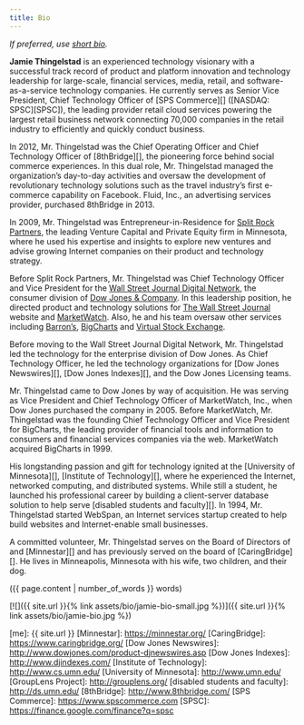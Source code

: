 ```yaml
---
title: Bio
---
```


*If preferred, use [short bio](short/).*

**Jamie Thingelstad** is an experienced technology visionary with a successful track record of product and platform innovation and technology leadership for large-scale, financial services, media, retail, and software-as-a-service technology companies. He currently serves as Senior Vice President, Chief Technology Officer of [SPS Commerce][] ([NASDAQ: SPSC][SPSC]), the leading provider retail cloud services powering the largest retail business network connecting 70,000 companies in the retail industry to efficiently and quickly conduct business.

In 2012, Mr. Thingelstad was the Chief Operating Officer and Chief Technology Officer of [8thBridge][], the pioneering force behind social commerce experiences. In this dual role, Mr. Thingelstad managed the organization’s day-to-day activities and oversaw the development of revolutionary technology solutions such as the travel industry’s first e-commerce capability on Facebook. Fluid, Inc., an advertising services provider, purchased 8thBridge in 2013.

In 2009, Mr. Thingelstad was Entrepreneur-in-Residence for [Split Rock Partners](http://www.splitrock.com/), the leading Venture Capital and Private Equity firm in Minnesota, where he used his expertise and insights to explore new ventures and advise growing Internet companies on their product and technology strategy. 

Before Split Rock Partners, Mr. Thingelstad was Chief Technology Officer and Vice President for the [Wall Street Journal Digital Network](http://www.wsjmediakit.com/digital/), the consumer division of [Dow Jones & Company](http://www.dowjones.com/). In this leadership position, he directed product and technology solutions for [The Wall Street Journal](http://www.wsj.com/) website and [MarketWatch](http://www.marketwatch.com/). Also, he and his team oversaw other services including [Barron’s](http://www.barrons.com), [BigCharts](http://bigcharts.marketwatch.com/) and [Virtual Stock Exchange](http://vse.marketwatch.com/).

Before moving to the Wall Street Journal Digital Network, Mr. Thingelstad led the technology for the enterprise division of Dow Jones. As Chief Technology Officer, he led the technology organizations for [Dow Jones Newswires][], [Dow Jones Indexes][], and the Dow Jones Licensing teams. 

Mr. Thingelstad came to Dow Jones by way of acquisition. He was serving as Vice President and Chief Technology Officer of MarketWatch, Inc., when Dow Jones purchased the company in 2005. Before MarketWatch, Mr. Thingelstad was the founding Chief Technology Officer and Vice President for BigCharts, the leading provider of financial tools and information to consumers and financial services companies via the web. MarketWatch acquired BigCharts in 1999. 

His longstanding passion and gift for technology ignited at the [University of Minnesota][], [Institute of Technology][], where he experienced the Internet, networked computing, and distributed systems. While still a student, he launched his professional career by building a client-server database solution to help serve [disabled students and faculty][]. In 1994, Mr. Thingelstad started WebSpan, an Internet services startup created to help build websites and Internet-enable small businesses.

A committed volunteer, Mr. Thingelstad serves on the Board of Directors of  and [Minnestar][] and has previously served on the board of [CaringBridge][]. He lives in Minneapolis, Minnesota with his wife, two children, and their dog.

({{ page.content | number_of_words }} words)

[![]({{ site.url }}{% link assets/bio/jamie-bio-small.jpg %})]({{ site.url }}{% link assets/bio/jamie-bio.jpg %})

[me]: {{ site.url }}
[Minnestar]: https://minnestar.org/
[CaringBridge]: https://www.caringbridge.org/
[Dow Jones Newswires]: http://www.dowjones.com/product-djnewswires.asp
[Dow Jones Indexes]: http://www.djindexes.com/
[Institute of Technology]: http://www.cs.umn.edu/
[University of Minnesota]: http://www.umn.edu/
[GroupLens Project]: http://grouplens.org/
[disabled students and faculty]: http://ds.umn.edu/
[8thBridge]: http://www.8thbridge.com/
[SPS Commerce]: https://www.spscommerce.com
[SPSC]: https://finance.google.com/finance?q=spsc
